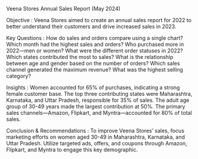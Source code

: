 Veena Stores Annual Sales Report (May 2024)

Objective :
Veena Stores aimed to create an annual sales report for 2022 to better understand their customers and drive increased sales in 2023.

Key Questions :
How do sales and orders compare using a single chart?
Which month had the highest sales and orders?
Who purchased more in 2022—men or women?
What were the different order statuses in 2022?
Which states contributed the most to sales?
What is the relationship between age and gender based on the number of orders?
Which sales channel generated the maximum revenue?
What was the highest selling category?

Insights :
Women accounted for 65% of purchases, indicating a strong female customer base.
The top three contributing states were Maharashtra, Karnataka, and Uttar Pradesh, responsible for 35% of sales.
The adult age group of 30-49 years made the largest contribution at 50%.
The primary sales channels—Amazon, Flipkart, and Myntra—accounted for 80% of total sales.

Conclusion & Recommendations :
To improve Veena Stores’ sales, focus marketing efforts on women aged 30-49 in Maharashtra, Karnataka, and Uttar Pradesh. 
Utilize targeted ads, offers, and coupons through Amazon, Flipkart, and Myntra to engage this key demographic.

